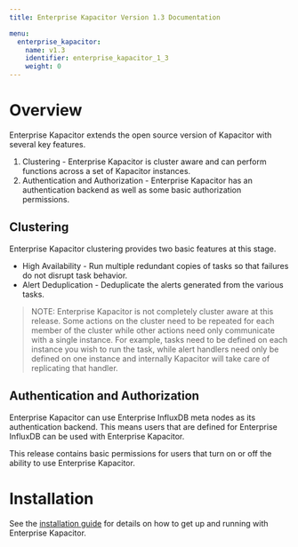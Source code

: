 ```yaml
---
title: Enterprise Kapacitor Version 1.3 Documentation

menu:
  enterprise_kapacitor:
    name: v1.3
    identifier: enterprise_kapacitor_1_3
    weight: 0
---
```


# Overview

Enterprise Kapacitor extends the open source version of Kapacitor with several key features.

1. Clustering - Enterprise Kapacitor is cluster aware and can perform functions across a set of Kapacitor instances.
2. Authentication and Authorization - Enterprise Kapacitor has an authentication backend as well as some basic authorization permissions.


## Clustering

Enterprise Kapacitor clustering provides two basic features at this stage.

* High Availability - Run multiple redundant copies of tasks so that failures do not disrupt task behavior.
* Alert Deduplication - Deduplicate the alerts generated from the various tasks.

>NOTE: Enterprise Kapacitor is not completely cluster aware at this release.
Some actions on the cluster need to be repeated for each member of the cluster while other actions need only communicate with a single instance.
For example, tasks need to be defined on each instance you wish to run the task, while alert handlers need only be defined on one instance and internally Kapacitor will take care of replicating that handler.


## Authentication and Authorization

Enterprise Kapacitor can use Enterprise InfluxDB meta nodes as its authentication backend.
This means users that are defined for Enterprise InfluxDB can be used with Enterprise Kapacitor.

This release contains basic permissions for users that turn on or off the ability to use Enterprise Kapacitor.


# Installation

See the [installation guide](/enterprise_kapacitor/v1.3/introduction/installation_guide/) for details on how to get up and running with Enterprise Kapacitor.